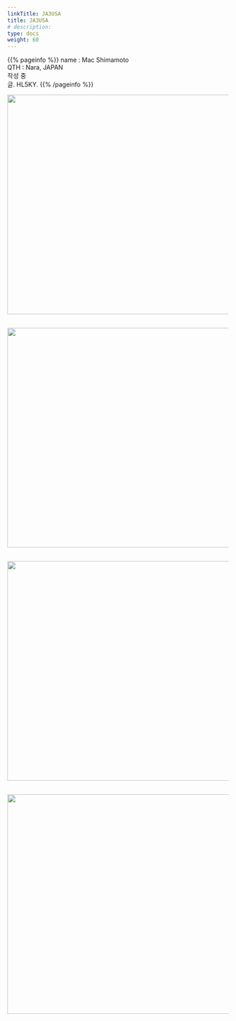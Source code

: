 ```yaml
---
linkTitle: JA3USA
title: JA3USA
# description: 
type: docs
weight: 60
---
```

{{% pageinfo %}}
name : Mac Shimamoto<br>
QTH   : Nara, JAPAN<br>
작성 중<br>
글. HL5KY.
{{% /pageinfo %}}

<img src="/friendship/img/ja3usa_01.jpg" style="width:550px;height:500"><br><br>

<img src="/friendship/img/ja3usa_02.jpg" style="width:550px;height:500"><br><br>

<img src="/friendship/img/ja3usa_03.jpg" style="width:550px;height:500"><br><br>

<!--<img src="/friendship/img/ja3usa_04.jpg" style="width:600px;height:500"><br><br>-->

<img src="/friendship/img/ja3usa_05.jpg" style="width:550px;height:500"><br><br>



